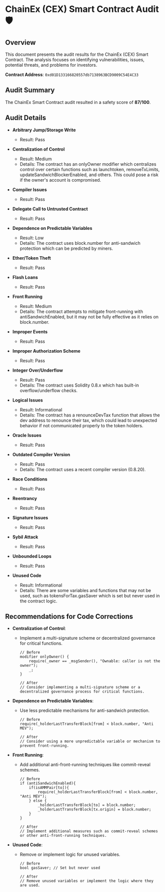# ChainEx (CEX) Smart Contract Audit🛡️

## Overview
This document presents the audit results for the ChainEx (CEX) Smart Contract. The analysis focuses on identifying vulnerabilities, issues, potential threats, and problems for investors.

**Contract Address**: `0xd01D133166820557db7138963BCD9009C54E4C33`

## Audit Summary
The ChainEx Smart Contract audit resulted in a safety score of **87/100**.

## Audit Details

- **Arbitrary Jump/Storage Write**
  - Result: Pass

- **Centralization of Control**
  - Result: Medium
  - Details: The contract has an onlyOwner modifier which centralizes control over certain functions such as launchtoken, removeTxLimits, updateSandwichBlockerEnabled, and others. This could pose a risk if the owner's account is compromised.

- **Compiler Issues**
  - Result: Pass

- **Delegate Call to Untrusted Contract**
  - Result: Pass

- **Dependence on Predictable Variables**
  - Result: Low
  - Details: The contract uses block.number for anti-sandwich protection which can be predicted by miners.

- **Ether/Token Theft**
  - Result: Pass

- **Flash Loans**
  - Result: Pass

- **Front Running**
  - Result: Medium
  - Details: The contract attempts to mitigate front-running with antiSandwichEnabled, but it may not be fully effective as it relies on block.number.

- **Improper Events**
  - Result: Pass

- **Improper Authorization Scheme**
  - Result: Pass

- **Integer Over/Underflow**
  - Result: Pass
  - Details: The contract uses Solidity 0.8.x which has built-in overflow/underflow checks.

- **Logical Issues**
  - Result: Informational
  - Details: The contract has a renounceDevTax function that allows the dev address to renounce their tax, which could lead to unexpected behavior if not communicated properly to the token holders.

- **Oracle Issues**
  - Result: Pass

- **Outdated Compiler Version**
  - Result: Pass
  - Details: The contract uses a recent compiler version (0.8.20).

- **Race Conditions**
  - Result: Pass

- **Reentrancy**
  - Result: Pass

- **Signature Issues**
  - Result: Pass

- **Sybil Attack**
  - Result: Pass

- **Unbounded Loops**
  - Result: Pass

- **Unused Code**
  - Result: Informational
  - Details: There are some variables and functions that may not be used, such as tokensForTax.gasSaver which is set but never used in the contract logic.

## Recommendations for Code Corrections

- **Centralization of Control**: 
  - Implement a multi-signature scheme or decentralized governance for critical functions.
  
    ```solidity
    // Before
    modifier onlyOwner() {
        require(_owner == _msgSender(), "Ownable: caller is not the owner");
        _;
    }

    // After
    // Consider implementing a multi-signature scheme or a decentralized governance process for critical functions.
    ```

- **Dependence on Predictable Variables**: 
  - Use less predictable mechanisms for anti-sandwich protection.
  
    ```solidity
    // Before
    require(_holderLastTransferBlock[from] < block.number, "Anti MEV");

    // After
    // Consider using a more unpredictable variable or mechanism to prevent front-running.
    ```

- **Front Running**: 
  - Add additional anti-front-running techniques like commit-reveal schemes.

    ```solidity
    // Before
    if (antiSandwichEnabled){
        if(isAMMPair[to]){
            require(_holderLastTransferBlock[from] < block.number, "Anti MEV");
        } else {
            _holderLastTransferBlock[to] = block.number;
            _holderLastTransferBlock[tx.origin] = block.number;
        }
    }

    // After
    // Implement additional measures such as commit-reveal schemes or other anti-front-running techniques.
    ```

- **Unused Code**: 
  - Remove or implement logic for unused variables.

    ```solidity
    // Before
    bool gasSaver; // Set but never used

    // After
    // Remove unused variables or implement the logic where they are used.
    ```


